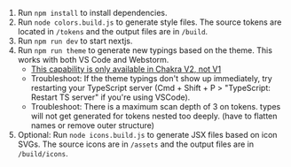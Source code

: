 1. Run `npm install` to install dependencies.
2. Run `node colors.build.js` to generate style files. The source tokens are located in `/tokens` and the output files are in `/build`.
3. Run `npm run dev` to start nextjs.
4. Run `npm run theme` to generate new typings based on the theme. This works with both VS Code and Webstorm.
    - [This capability is only available in Chakra V2, not V1](https://chakra-ui.com/docs/styled-system/cli)
    - Troubleshoot: If the theme typings don't show up immediately, try restarting your TypeScript server (Cmd + Shift + P > "TypeScript: Restart TS server" if you're using VSCode).
    - Troubleshoot: There is a maximum scan depth of 3 on tokens. types will not get generated for tokens nested too deeply. (have to flatten names or remove outer structure)
5. Optional: Run `node icons.build.js` to generate JSX files based on icon SVGs. The source icons are in `/assets` and the output files are in `/build/icons`.